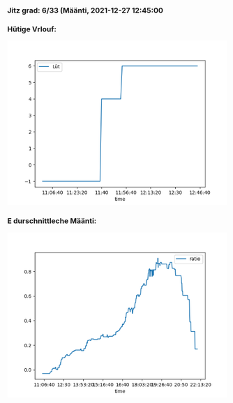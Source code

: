 ### Jitz grad: 6/33 (Määnti, 2021-12-27 12:45:00

### Hütige Vrlouf:
![Graph](Today.png)

### E durschnittleche Määnti:
![Graph](Määnti.png)